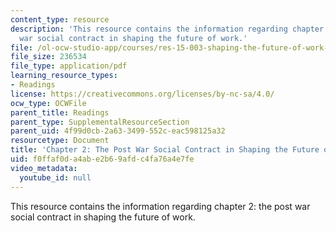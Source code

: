 ```yaml
---
content_type: resource
description: 'This resource contains the information regarding chapter 2: the post
  war social contract in shaping the future of work.'
file: /ol-ocw-studio-app/courses/res-15-003-shaping-the-future-of-work-15-662x-spring-2016/f0ffaf0da4abe2b69afdc4fa76a4e7fe_MITRES_15_003S16_Chapter2.pdf
file_size: 236534
file_type: application/pdf
learning_resource_types:
- Readings
license: https://creativecommons.org/licenses/by-nc-sa/4.0/
ocw_type: OCWFile
parent_title: Readings
parent_type: SupplementalResourceSection
parent_uid: 4f99d0cb-2a63-3499-552c-eac598125a32
resourcetype: Document
title: 'Chapter 2: The Post War Social Contract in Shaping the Future of Work'
uid: f0ffaf0d-a4ab-e2b6-9afd-c4fa76a4e7fe
video_metadata:
  youtube_id: null
---
```

This resource contains the information regarding chapter 2: the post war social contract in shaping the future of work.